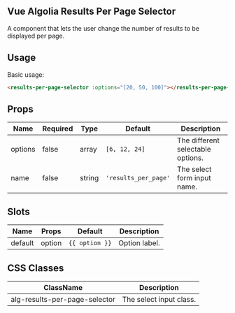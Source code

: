 Vue Algolia Results Per Page Selector
---

A component that lets the user change the number of results to be displayed per page.

## Usage

Basic usage:

```html
<results-per-page-selector :options="[20, 50, 100]"></results-per-page-selector>
```

## Props

| Name    | Required | Type   | Default              | Description                       |
|---------|----------|--------|----------------------|-----------------------------------|
| options | false    | array  | `[6, 12, 24]`        | The different selectable options. |
| name    | false    | string | `'results_per_page'` | The select form input name.            |


## Slots

| Name    | Props  | Default        | Description   |
|---------|--------|----------------|---------------|
| default | option | `{{ option }}` | Option label. |

## CSS Classes

| ClassName                     | Description             |
|-------------------------------|-------------------------|
| alg-results-per-page-selector | The select input class. |

